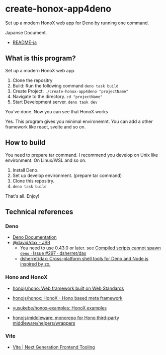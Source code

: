 # create-honox-app4deno

Set up a modern HonoX web app for Deno by running one command.

Japanse Document.
- [README-ja](./README-ja.md)

## What is this program?

Set up a modern HonoX web app.

1. Clone the repositry
2. Build: Run the following command `deno task build`
3. Create Project: `./create-honox-app4deno "projectName"`
4. Navigate to the directory. `cd "projectName"`
5. Start Development server. `deno task dev`

You've done. Now you can see that HonoX works

Yes. This program gives you minimal environemnt. You can add a other framework like react, svelte and so on.

## How to build

You need to prepare tar command. I recommend you develop on Unix like environment. On Linux/WSL and so on.

1. Install Deno.
2. Set up develop environment. (prepare tar command)
3. Clone this repositry.
4. `deno task build`

That's all. Enjoy!

## Technical references

### Deno

- [Deno Documentation](https://docs.deno.com/)
- [@david/dax - JSR](https://jsr.io/@david/dax)
  - You need to use 0.43.0 or later. see [Compiled scripts cannot spawn `deno` · Issue #297 · dsherret/dax](https://github.com/dsherret/dax/issues/297)
  - [dsherret/dax: Cross-platform shell tools for Deno and Node.js inspired by zx.](https://github.com/dsherret/dax)

### Hono and HonoX

- [honojs/hono: Web framework built on Web Standards](https://github.com/honojs/hono)

- [honojs/honox: HonoX - Hono based meta framework](https://github.com/honojs/honox)
- [yusukebe/honox-examples: HonoX examples](https://github.com/yusukebe/honox-examples)

- [honojs/middleware: monorepo for Hono third-party middleware/helpers/wrappers](https://github.com/honojs/middleware)

### Vite

- [Vite | Next Generation Frontend Tooling](https://vite.dev/)

<!-- Cspell:ignore honox -->
